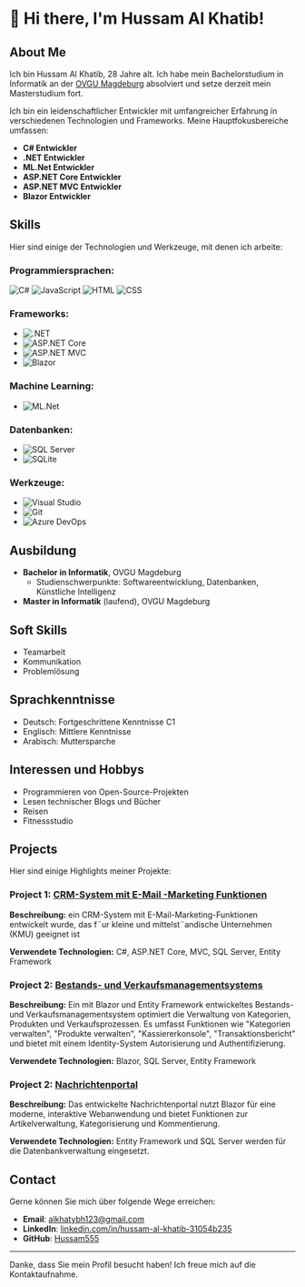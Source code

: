 # 👋 Hi there, I'm Hussam Al Khatib!

## About Me
Ich bin Hussam Al Khatib, 28 Jahre alt. Ich habe mein Bachelorstudium in Informatik an der [OVGU Magdeburg](https://www.ovgu.de/) absolviert und setze derzeit mein Masterstudium fort.

Ich bin ein leidenschaftlicher Entwickler mit umfangreicher Erfahrung in verschiedenen Technologien und Frameworks. Meine Hauptfokusbereiche umfassen:

- **C# Entwickler**
- **.NET Entwickler**
- **ML.Net Entwickler**
- **ASP.NET Core Entwickler**
- **ASP.NET MVC Entwickler**
- **Blazor Entwickler**

## Skills

Hier sind einige der Technologien und Werkzeuge, mit denen ich arbeite:


### Programmiersprachen:
![C#](https://img.shields.io/badge/-C%23-239120?style=flat-square&logo=c-sharp&logoColor=white)
![JavaScript](https://img.shields.io/badge/-JavaScript-F7DF1E?style=flat-square&logo=javascript&logoColor=black)
![HTML](https://img.shields.io/badge/-HTML5-E34F26?style=flat-square&logo=html5&logoColor=white)
![CSS](https://img.shields.io/badge/-CSS3-1572B6?style=flat-square&logo=css3&logoColor=white)

### Frameworks:
- ![.NET](https://img.shields.io/badge/-.NET-512BD4?style=flat-square&logo=dotnet&logoColor=white)
- ![ASP.NET Core](https://img.shields.io/badge/-ASP.NET%20Core-512BD4?style=flat-square&logo=dotnet&logoColor=white)
- ![ASP.NET MVC](https://img.shields.io/badge/-ASP.NET%20MVC-512BD4?style=flat-square&logo=dotnet&logoColor=white)
- ![Blazor](https://img.shields.io/badge/-Blazor-512BD4?style=flat-square&logo=blazor&logoColor=white)

### Machine Learning:
- ![ML.Net](https://img.shields.io/badge/-ML.Net-512BD4?style=flat-square&logo=dotnet&logoColor=white)

### Datenbanken:
- ![SQL Server](https://img.shields.io/badge/-SQL%20Server-CC2927?style=flat-square&logo=microsoft-sql-server&logoColor=white)
- ![SQLite](https://img.shields.io/badge/-SQLite-003B57?style=flat-square&logo=sqlite&logoColor=white)

### Werkzeuge:
- ![Visual Studio](https://img.shields.io/badge/-Visual%20Studio-5C2D91?style=flat-square&logo=visual-studio&logoColor=white)
- ![Git](https://img.shields.io/badge/-Git-F05032?style=flat-square&logo=git&logoColor=white)
- ![Azure DevOps](https://img.shields.io/badge/-Azure%20DevOps-0078D7?style=flat-square&logo=azure-devops&logoColor=white)

## Ausbildung

- **Bachelor in Informatik**, OVGU Magdeburg
  - Studienschwerpunkte: Softwareentwicklung, Datenbanken, Künstliche Intelligenz
- **Master in Informatik** (laufend), OVGU Magdeburg



## Soft Skills

- Teamarbeit
- Kommunikation
- Problemlösung

## Sprachkenntnisse

- Deutsch: Fortgeschrittene Kenntnisse C1
- Englisch: Mittlere Kenntnisse
- Arabisch: Muttersparche

## Interessen und Hobbys

- Programmieren von Open-Source-Projekten
- Lesen technischer Blogs und Bücher
- Reisen
- Fitnessstudio


## Projects

Hier sind einige Highlights meiner Projekte:

### Project 1: <a href="link-to-project">CRM-System mit E-Mail -Marketing Funktionen</a>
<p><strong>Beschreibung:</strong> ein CRM-System mit
E-Mail-Marketing-Funktionen entwickelt wurde, das f¨ur kleine und mittelst¨andische Unternehmen (KMU)
geeignet ist</p>
<p><strong>Verwendete Technologien:</strong> C#, ASP.NET Core, MVC, SQL Server, Entity Framework</p>

### Project 2: <a href="https://github.com/Hussam555/Bestands--und-Verkaufsmanagementsystems"> Bestands- und Verkaufsmanagementsystems</a>
<p><strong>Beschreibung:</strong> Ein mit Blazor und Entity Framework entwickeltes Bestands- und Verkaufsmanagementsystem optimiert die Verwaltung von Kategorien, Produkten und Verkaufsprozessen. Es umfasst Funktionen wie "Kategorien verwalten", "Produkte verwalten", "Kassiererkonsole", "Transaktionsbericht" und bietet mit einem Identity-System Autorisierung und Authentifizierung.</p>
<p><strong>Verwendete Technologien:</strong> Blazor, SQL Server, Entity Framework</p>

### Project 2: <a href="https://github.com/Hussam555/Bestands--und-Verkaufsmanagementsystems"> Nachrichtenportal</a>
<p><strong>Beschreibung:</strong> Das entwickelte Nachrichtenportal nutzt Blazor für eine moderne, interaktive Webanwendung und bietet Funktionen zur Artikelverwaltung, Kategorisierung und Kommentierung.</p>
<p><strong>Verwendete Technologien:</strong> Entity Framework und SQL Server werden für die Datenbankverwaltung eingesetzt.</p>

## Contact
Gerne können Sie mich über folgende Wege erreichen:

- **Email**: [alkhatybh123@gmail.com](mailto:alkhatybh123@gmail.com)
- **LinkedIn**: [linkedin.com/in/hussam-al-khatib-31054b235](https://www.linkedin.com/in/hussam-al-khatib-31054b235?lipi=urn%3Ali%3Apage%3Ad_flagship3_profile_view_base_contact_details%3BgVDDds30RfmWEusgRaLCZg%3D%3D)
- **GitHub**: [Hussam555](https://github.com/Hussam555)

---

Danke, dass Sie mein Profil besucht haben! Ich freue mich auf die Kontaktaufnahme.
